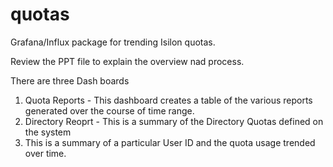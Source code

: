 # quotas
Grafana/Influx package for trending Isilon quotas.

Review the PPT file to explain the overview nad process.

There are three Dash boards
  1.  Quota Reports - This dashboard creates a table of the various reports generated over the course of time range.
  2.  Directory Reoprt - This is a summary of the Directory Quotas defined on the system
  3.  This is a summary of a particular User ID and the quota usage trended over time.
  
  
